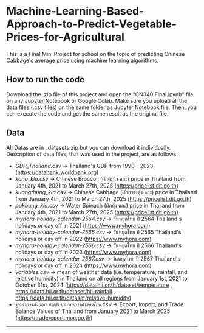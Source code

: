 # Machine-Learning-Based-Approach-to-Predict-Vegetable-Prices-for-Agricultural
This is a Final Mini Project for school on the topic of predicting Chinese Cabbage's average price using machine learning algorithms.


<h2>How to run the code</h2>
  Download the .zip file of this project and open the "CN340 Final.ipynb" file on any Jupyter Notebook or Google Colab. Make sure you upload all the data files (.csv files) on the same folder as Jupyter Notebook file. Then, you can execute the code and get the same result as the original file.


<h2>Data</h2>
All Datas are in _datasets.zip but you can download it individually. Description of data files, that was used in the project, are as follows:


- <i>GDP_Thailand.csv</i> -> Thailand's GDP from 1990 - 2023 (https://databank.worldbank.org)
- <i>kana_kla.csv</i> -> Chinese Broccoli (ผักคะน้า คละ) price in Thailand from January 4th, 2021 to March 27th, 2025 (https://pricelist.dit.go.th)
- <i>kuangthung_kla.csv</i> -> Chinese Cabbage (ผักกวางตุ้ง คละ) price in Thailand from January 4th, 2021 to March 27th, 2025 (https://pricelist.dit.go.th)
- <i>pakbung_kla.csv</i>  -> Water Spinach (ผักบุ้ง คละ) price in Thailand from January 4th, 2021 to March 27th, 2025 (https://pricelist.dit.go.th)
- <i>myhora-holiday-calendar-2564.csv</i> -> วันหยุดไทย ปี 2564 Thailand's holidays or day off in 2021 (https://www.myhora.com)
- <i>myhora-holiday-calendar-2565.csv</i> -> วันหยุดไทย ปี 2565 Thailand's holidays or day off in 2022 (https://www.myhora.com)
- <i>myhora-holiday-calendar-2566.csv</i> -> วันหยุดไทย ปี 2566 Thailand's holidays or day off in 2023 (https://www.myhora.com)
- <i>myhora-holiday-calendar-2567.csv</i> -> วันหยุดไทย ปี 2567 Thailand's holidays or day off in 2024 (https://www.myhora.com)
- <i>variables.csv</i> ->  mean of weather data (i.e. temperature, rainfall, and relative humidity) in Thailand on all regions from January 1st, 2021 to October 31st, 2024 (https://data.hii.or.th/dataset/temperature , https://data.hii.or.th/dataset/hii-rainfall , https://data.hii.or.th/dataset/relative-humidity)
- <i>มูลค่าการส่งออก นำเข้า และดุลการค้าของไทย.csv</i> -> Export, Import, and Trade Balance Values of Thailand from January 2021 to March 2025 (https://tradereport.moc.go.th)


<hr>
